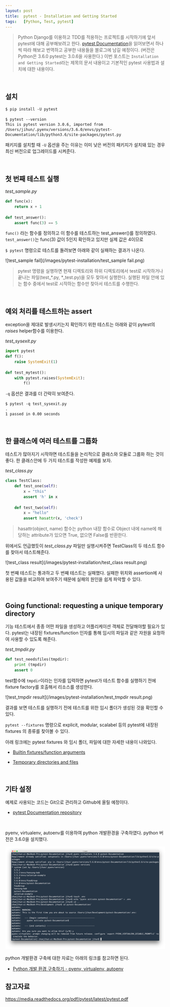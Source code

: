 ```yaml
---
layout: post
title:  pytest - Installation and Getting Started
tags:   [Python, Test, pytest]
---
```


> Python Django를 이용하고 TDD를 적용하는 프로젝트를 시작하기에 앞서 pytest에 대해 공부해보려고 한다. [pytest Documentation](http://doc.pytest.org/en/latest/contents.html)을 읽어보면서 하나씩 따라 해보고 번역하고 공부한 내용들을 블로그에 남길 예정이다. (버전은 Python은 3.6.0 pytest는 3.0.6을 사용한다.)
이번 포스트는 `Installation and Getting Started`라는 제목의 문서 내용이고 기본적인 pytest 사용법과 설치에 대한 내용이다.

<br/>  

## 설치     

```
$ pip install -U pytest

$ pytest --version
This is pytest version 3.0.6, imported from /Users/jihun/.pyenv/versions/3.6.0/envs/pytest-Documentation/lib/python3.6/site-packages/pytest.py
```  

패키지를 설치할 때 `-U` 옵션을 주는 이유는 이미 낮은 버전의 패키지가 설치돼 있는 경우 최신 버전으로 업그레이드를 시켜준다.  

<br/>  

## 첫 번째 테스트 실행    

_test_sample.py_  

```python
def func(x):
    return x + 1

def test_answer():
    assert func(3) == 5
```  

`func()` 라는 함수를 정의하고 이 함수를 테스트하는 test_answer()를 정의하였다.  
`test_answer()`는 func(3) 값이 5인지 확인하고 있지만 실제 값은 4이므로

`$ pytest` 명령으로 테스트를 돌려보면 아래와 같이 실패하는 결과가 나온다.  

![test_sample fail](/images/pytest-installation/test_sample fail.png)  

> pytest 명령을 실행하면 현재 디렉토리와 하위 디렉토리에서 test로 시작하거나 끝나는 파일(test_*.py, *_test.py)을 모두 찾아서 실행한다. 실행된 파일 안에 있는 함수 중에서 test로 시작하는 함수만 찾아서 테스트를 수행한다.   

<br/>  

## 예외 처리를 테스트하는 assert     

exception을 제대로 발생시키는지 확인하기 위한 테스트는 아래와 같이 pytest의 _raises_ helper함수를 이용한다.  

_test_sysexit.py_  

```python
import pytest
def f():
    raise SystemExit(1)

def test_mytest():
    with pytest.raises(SystemExit):
        f()
```  

`-q` 옵션은 결과를 더 간략히 보여준다.  

```
$ pytest -q test_sysexit.py
.
1 passed in 0.00 seconds
```  

<br/>  

## 한 클래스에 여러 테스트를 그룹화    

테스트가 많아지기 시작하면 테스트들을 논리적으로 클래스와 모듈로 그룹화 하는 것이 좋다. 한 클래스안에 두 가지 테스트를 작성한 예제를 보자.  

_test_class.py_  

```python
class TestClass:
    def test_one(self):
        x = "this"
        assert 'h' in x

    def test_two(self):
        x = "hello"
        assert hasattr(x, 'check')
```  

> hasattr(object, name) 함수는 python 내장 함수로 Object 내에 name에 해당하는 attribute가 있으면 True, 없으면 False를 반환한다.  

위에서도 언급했듯이 _test_class.py_ 파일만 실행시켜주면 TestClass의 두 테스트 함수를 찾아서 테스트해준다.  

![test_class result](/images/pytest-installation/test_class result.png)  

첫 번째 테스트는 통과하고 두 번째 테스트는 실패했다. 실패한 위치와 assertion에 사용된 값들을 비교하여 보여주기 때문에 실패의 원인을 쉽게 파악할 수 있다.  

<br/>  

## Going functional: requesting a unique temporary directory   

기능 테스트에서 종종 어떤 파일을 생성하고 어플리케이션 객체로 전달해야할 필요가 있다. pytest는 내장된 fixtures/function 인자를 통해 임시의 파일과 같은 자원을 요청하여 사용할 수 있도록 해준다.

_test_tmpdir.py_  

```python
def test_needsfiles(tmpdir):
    print (tmpdir)
    assert 0
```  

test함수에 `tmpdir`이라는 인자를 입력하면 pytest가 테스트 함수를 실행하기 전에 fixture factory를 호출해서 리소스를 생성한다.  

![test_tmpdir result](/images/pytest-installation/test_tmpdir result.png)  

결과를 보면 테스트를 실행하기 전에 테스트를 위한 임시 폴더가 생성된 것을 확인할 수 있다.       

`pytest --fixtures` 명령으로 explicit, modular, scalabel 등의 pytest에 내장된 fixtures 의 종류를 찾아볼 수 있다.  

아래 링크에는 pytest fixtures 와 임시 폴더, 파일에 대한 자세한 내용이 나와있다.  

- [Builtin fixtures/function arguments](http://doc.pytest.org/en/latest/builtin.html#builtinfixtures)  

- [Temporary directories and files](http://doc.pytest.org/en/latest/tmpdir.html#tmpdir-handling)  

<br/>  

## 기타 설정  

예제로 사용되는 코드는 Git으로 관리하고 Github에 올릴 예정이다.  

- [pytest Documentation repository](https://github.com/cjh5414/pytest-Documentation)   

<br/>  

pyenv, virtualenv, autoenv를 이용하여 python 개발환경을 구축하였다. python 버전은 3.6.0을 설치했다.  

![pyenv](/images/pytest-installation/pyenv.png)  

python 개발환경 구축에 대한 자료는 아래의 링크를 참고하면 된다.  

- [Python 개발 환경 구축하기 - pyenv, virtualenv, autoenv](https://cjh5414.github.io/python-%EA%B0%9C%EB%B0%9C%ED%99%98%EA%B2%BD%EA%B5%AC%EC%B6%95/)  


## 참고자료  

<https://media.readthedocs.org/pdf/pytest/latest/pytest.pdf>  
